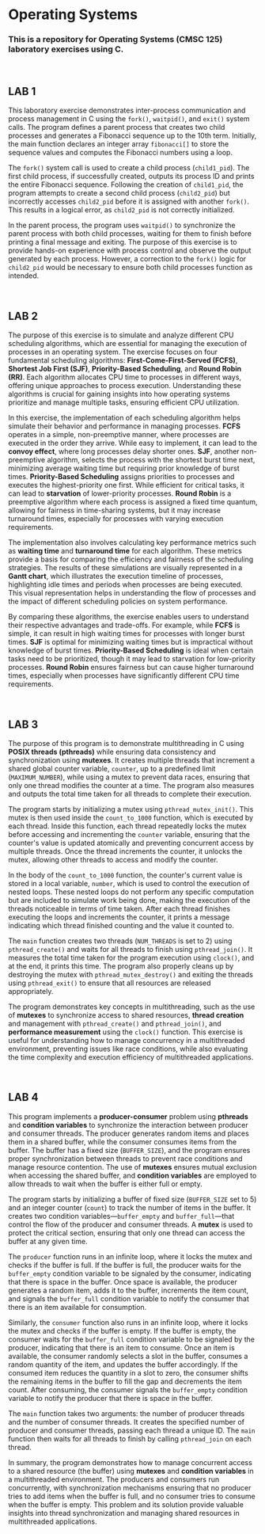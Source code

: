 # Operating Systems

### This is a repository for Operating Systems (CMSC 125) laboratory exercises using C.

<br>

## LAB 1
This laboratory exercise demonstrates inter-process communication and process management in C using the `fork()`, `waitpid()`, and `exit()` system calls. The program defines a parent process that creates two child processes and generates a Fibonacci sequence up to the 10th term. Initially, the main function declares an integer array `fibonacci[]` to store the sequence values and computes the Fibonacci numbers using a loop.

The `fork()` system call is used to create a child process (`child1_pid`). The first child process, if successfully created, outputs its process ID and prints the entire Fibonacci sequence. Following the creation of `child1_pid`, the program attempts to create a second child process (`child2_pid`) but incorrectly accesses `child2_pid` before it is assigned with another `fork()`. This results in a logical error, as `child2_pid` is not correctly initialized.

In the parent process, the program uses `waitpid()` to synchronize the parent process with both child processes, waiting for them to finish before printing a final message and exiting. The purpose of this exercise is to provide hands-on experience with process control and observe the output generated by each process. However, a correction to the `fork()` logic for `child2_pid` would be necessary to ensure both child processes function as intended.

<br>

## LAB 2
The purpose of this exercise is to simulate and analyze different CPU scheduling algorithms, which are essential for managing the execution of processes in an operating system. The exercise focuses on four fundamental scheduling algorithms: **First-Come-First-Served (FCFS)**, **Shortest Job First (SJF)**, **Priority-Based Scheduling**, and **Round Robin (RR)**. Each algorithm allocates CPU time to processes in different ways, offering unique approaches to process execution. Understanding these algorithms is crucial for gaining insights into how operating systems prioritize and manage multiple tasks, ensuring efficient CPU utilization.

In this exercise, the implementation of each scheduling algorithm helps simulate their behavior and performance in managing processes. **FCFS** operates in a simple, non-preemptive manner, where processes are executed in the order they arrive. While easy to implement, it can lead to the **convoy effect**, where long processes delay shorter ones. **SJF**, another non-preemptive algorithm, selects the process with the shortest burst time next, minimizing average waiting time but requiring prior knowledge of burst times. **Priority-Based Scheduling** assigns priorities to processes and executes the highest-priority one first. While efficient for critical tasks, it can lead to **starvation** of lower-priority processes. **Round Robin** is a preemptive algorithm where each process is assigned a fixed time quantum, allowing for fairness in time-sharing systems, but it may increase turnaround times, especially for processes with varying execution requirements.

The implementation also involves calculating key performance metrics such as **waiting time** and **turnaround time** for each algorithm. These metrics provide a basis for comparing the efficiency and fairness of the scheduling strategies. The results of these simulations are visually represented in a **Gantt chart**, which illustrates the execution timeline of processes, highlighting idle times and periods when processes are being executed. This visual representation helps in understanding the flow of processes and the impact of different scheduling policies on system performance.

By comparing these algorithms, the exercise enables users to understand their respective advantages and trade-offs. For example, while **FCFS** is simple, it can result in high waiting times for processes with longer burst times. **SJF** is optimal for minimizing waiting times but is impractical without knowledge of burst times. **Priority-Based Scheduling** is ideal when certain tasks need to be prioritized, though it may lead to starvation for low-priority processes. **Round Robin** ensures fairness but can cause higher turnaround times, especially when processes have significantly different CPU time requirements. 

<br>

## LAB 3
The purpose of this program is to demonstrate multithreading in C using **POSIX threads (pthreads)** while ensuring data consistency and synchronization using **mutexes**. It creates multiple threads that increment a shared global counter variable, `counter`, up to a predefined limit (`MAXIMUM_NUMBER`), while using a mutex to prevent data races, ensuring that only one thread modifies the counter at a time. The program also measures and outputs the total time taken for all threads to complete their execution.

The program starts by initializing a mutex using `pthread_mutex_init()`. This mutex is then used inside the `count_to_1000` function, which is executed by each thread. Inside this function, each thread repeatedly locks the mutex before accessing and incrementing the `counter` variable, ensuring that the counter's value is updated atomically and preventing concurrent access by multiple threads. Once the thread increments the counter, it unlocks the mutex, allowing other threads to access and modify the counter. 

In the body of the `count_to_1000` function, the counter's current value is stored in a local variable, `number`, which is used to control the execution of nested loops. These nested loops do not perform any specific computation but are included to simulate work being done, making the execution of the threads noticeable in terms of time taken. After each thread finishes executing the loops and increments the counter, it prints a message indicating which thread finished counting and the value it counted to.

The `main` function creates two threads (`NUM_THREADS` is set to 2) using `pthread_create()` and waits for all threads to finish using `pthread_join()`. It measures the total time taken for the program execution using `clock()`, and at the end, it prints this time. The program also properly cleans up by destroying the mutex with `pthread_mutex_destroy()` and exiting the threads using `pthread_exit()` to ensure that all resources are released appropriately.

The program demonstrates key concepts in multithreading, such as the use of **mutexes** to synchronize access to shared resources, **thread creation** and management with `pthread_create()` and `pthread_join()`, and **performance measurement** using the `clock()` function. This exercise is useful for understanding how to manage concurrency in a multithreaded environment, preventing issues like race conditions, while also evaluating the time complexity and execution efficiency of multithreaded applications.

<br>

## LAB 4
This program implements a **producer-consumer** problem using **pthreads** and **condition variables** to synchronize the interaction between producer and consumer threads. The producer generates random items and places them in a shared buffer, while the consumer consumes items from the buffer. The buffer has a fixed size (`BUFFER_SIZE`), and the program ensures proper synchronization between threads to prevent race conditions and manage resource contention. The use of **mutexes** ensures mutual exclusion when accessing the shared buffer, and **condition variables** are employed to allow threads to wait when the buffer is either full or empty.

The program starts by initializing a buffer of fixed size (`BUFFER_SIZE` set to 5) and an integer counter (`count`) to track the number of items in the buffer. It creates two condition variables—`buffer_empty` and `buffer_full`—that control the flow of the producer and consumer threads. A **mutex** is used to protect the critical section, ensuring that only one thread can access the buffer at any given time.

The `producer` function runs in an infinite loop, where it locks the mutex and checks if the buffer is full. If the buffer is full, the producer waits for the `buffer_empty` condition variable to be signaled by the consumer, indicating that there is space in the buffer. Once space is available, the producer generates a random item, adds it to the buffer, increments the item count, and signals the `buffer_full` condition variable to notify the consumer that there is an item available for consumption.

Similarly, the `consumer` function also runs in an infinite loop, where it locks the mutex and checks if the buffer is empty. If the buffer is empty, the consumer waits for the `buffer_full` condition variable to be signaled by the producer, indicating that there is an item to consume. Once an item is available, the consumer randomly selects a slot in the buffer, consumes a random quantity of the item, and updates the buffer accordingly. If the consumed item reduces the quantity in a slot to zero, the consumer shifts the remaining items in the buffer to fill the gap and decrements the item count. After consuming, the consumer signals the `buffer_empty` condition variable to notify the producer that there is space in the buffer.

The `main` function takes two arguments: the number of producer threads and the number of consumer threads. It creates the specified number of producer and consumer threads, passing each thread a unique ID. The `main` function then waits for all threads to finish by calling `pthread_join` on each thread.

In summary, the program demonstrates how to manage concurrent access to a shared resource (the buffer) using **mutexes** and **condition variables** in a multithreaded environment. The producers and consumers run concurrently, with synchronization mechanisms ensuring that no producer tries to add items when the buffer is full, and no consumer tries to consume when the buffer is empty. This problem and its solution provide valuable insights into thread synchronization and managing shared resources in multithreaded applications.

